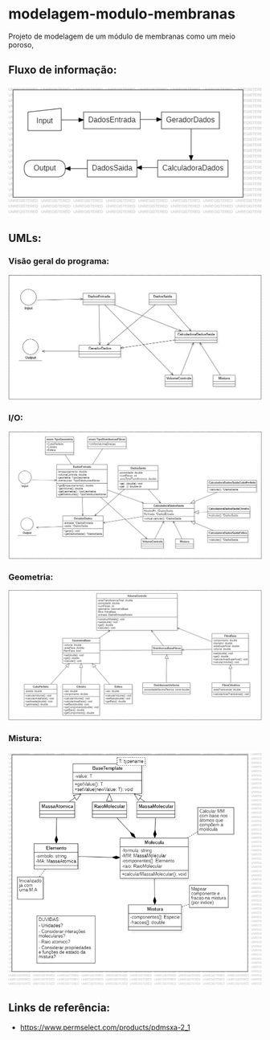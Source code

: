 ﻿# **modelagem-modulo-membranas**

Projeto de modelagem de um módulo de membranas como um meio poroso, 


## Fluxo de informação:
![FluxoInformacao](/Docs/UMLS/FluxoInformacao.png)


## UMLs:

### Visão geral do programa:
![Main](/Docs/UMLS/Main.png)

### I/O:
![I/O](/Docs/UMLS/IO.png)

### Geometria:
![Geometria](/Docs/UMLS/Geometria.png)

### Mistura:
![Mistura](/Docs/UMLS/png/Mistura(old).png)


## Links de referência:
- https://www.permselect.com/products/pdmsxa-2_1
